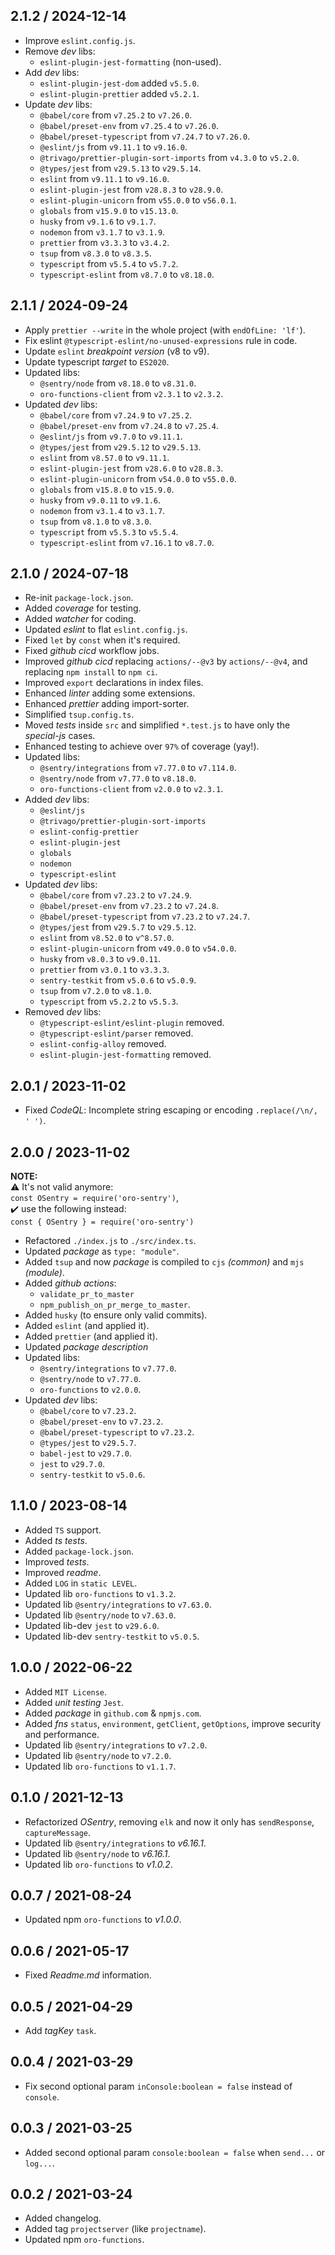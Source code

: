 ## 2.1.2 / 2024-12-14

- Improve `eslint.config.js`.
- Remove _dev_ libs:
  - `eslint-plugin-jest-formatting` (non-used).
- Add _dev_ libs:
  - `eslint-plugin-jest-dom` added `v5.5.0`.
  - `eslint-plugin-prettier` added `v5.2.1`.
- Update _dev_ libs:
  - `@babel/core` from `v7.25.2` to `v7.26.0`.
  - `@babel/preset-env` from `v7.25.4` to `v7.26.0`.
  - `@babel/preset-typescript` from `v7.24.7` to `v7.26.0`.
  - `@eslint/js` from `v9.11.1` to `v9.16.0`.
  - `@trivago/prettier-plugin-sort-imports` from `v4.3.0` to `v5.2.0`.
  - `@types/jest` from `v29.5.13` to `v29.5.14`.
  - `eslint` from `v9.11.1` to `v9.16.0`.
  - `eslint-plugin-jest` from `v28.8.3` to `v28.9.0`.
  - `eslint-plugin-unicorn` from `v55.0.0` to `v56.0.1`.
  - `globals` from `v15.9.0` to `v15.13.0`.
  - `husky` from `v9.1.6` to `v9.1.7`.
  - `nodemon` from `v3.1.7` to `v3.1.9`.
  - `prettier` from `v3.3.3` to `v3.4.2`.
  - `tsup` from `v8.3.0` to `v8.3.5`.
  - `typescript` from `v5.5.4` to `v5.7.2`.
  - `typescript-eslint` from `v8.7.0` to `v8.18.0`.

## 2.1.1 / 2024-09-24

- Apply `prettier --write` in the whole project (with `endOfLine: 'lf'`).
- Fix eslint `@typescript-eslint/no-unused-expressions` rule in code.
- Update `eslint` _breakpoint version_ (v8 to v9).
- Update typescript _target_ to `ES2020`.
- Updated libs:
  - `@sentry/node` from `v8.18.0` to `v8.31.0`.
  - `oro-functions-client` from `v2.3.1` to `v2.3.2`.
- Updated _dev_ libs:
  - `@babel/core` from `v7.24.9` to `v7.25.2`.
  - `@babel/preset-env` from `v7.24.8` to `v7.25.4`.
  - `@eslint/js` from `v9.7.0` to `v9.11.1`.
  - `@types/jest` from `v29.5.12` to `v29.5.13`.
  - `eslint` from `v8.57.0` to `v9.11.1`.
  - `eslint-plugin-jest` from `v28.6.0` to `v28.8.3`.
  - `eslint-plugin-unicorn` from `v54.0.0` to `v55.0.0`.
  - `globals` from `v15.8.0` to `v15.9.0`.
  - `husky` from `v9.0.11` to `v9.1.6`.
  - `nodemon` from `v3.1.4` to `v3.1.7`.
  - `tsup` from `v8.1.0` to `v8.3.0`.
  - `typescript` from `v5.5.3` to `v5.5.4`.
  - `typescript-eslint` from `v7.16.1` to `v8.7.0`.

## 2.1.0 / 2024-07-18

- Re-init `package-lock.json`.
- Added _coverage_ for testing.
- Added _watcher_ for coding.
- Updated _eslint_ to flat `eslint.config.js`.
- Fixed `let` by `const` when it's required.
- Fixed _github cicd_ workflow jobs.
- Improved _github cicd_ replacing `actions/--@v3` by `actions/--@v4`, and replacing `npm install` to `npm ci`.
- Improved `export` declarations in index files.
- Enhanced _linter_ adding some extensions.
- Enhanced _prettier_ adding import-sorter.
- Simplified `tsup.config.ts`.
- Moved _tests_ inside `src` and simplified `*.test.js` to have only the _special-js_ cases.
- Enhanced testing to achieve over `97%` of coverage (yay!).
- Updated libs:
  - `@sentry/integrations` from `v7.77.0` to `v7.114.0`.
  - `@sentry/node` from `v7.77.0` to `v8.18.0`.
  - `oro-functions-client` from `v2.0.0` to `v2.3.1`.
- Added _dev_ libs:
  - `@eslint/js`
  - `@trivago/prettier-plugin-sort-imports`
  - `eslint-config-prettier`
  - `eslint-plugin-jest`
  - `globals`
  - `nodemon`
  - `typescript-eslint`
- Updated _dev_ libs:
  - `@babel/core` from `v7.23.2` to `v7.24.9`.
  - `@babel/preset-env` from `v7.23.2` to `v7.24.8`.
  - `@babel/preset-typescript` from `v7.23.2` to `v7.24.7`.
  - `@types/jest` from `v29.5.7` to `v29.5.12`.
  - `eslint` from `v8.52.0` to `v^8.57.0`.
  - `eslint-plugin-unicorn` from `v49.0.0` to `v54.0.0`.
  - `husky` from `v8.0.3` to `v9.0.11`.
  - `prettier` from `v3.0.1` to `v3.3.3`.
  - `sentry-testkit` from `v5.0.6` to `v5.0.9`.
  - `tsup` from `v7.2.0` to `v8.1.0`.
  - `typescript` from `v5.2.2` to `v5.5.3`.
- Removed _dev_ libs:
  - `@typescript-eslint/eslint-plugin` removed.
  - `@typescript-eslint/parser` removed.
  - `eslint-config-alloy` removed.
  - `eslint-plugin-jest-formatting` removed.

## 2.0.1 / 2023-11-02

- Fixed _CodeQL_: Incomplete string escaping or encoding `.replace(/\n/, ' ')`.

## 2.0.0 / 2023-11-02

**NOTE:**<br>
⚠️ It's not valid anymore:<br>`const OSentry = require('oro-sentry')`,<br>
✔️ use the following instead:<br>`const { OSentry } = require('oro-sentry')`

- Refactored `./index.js` to `./src/index.ts`.
- Updated _package_ as `type: "module"`.
- Added `tsup` and now _package_ is compiled to `cjs` _(common)_ and `mjs` _(module)_.
- Added _github actions_:
  - `validate_pr_to_master`
  - `npm_publish_on_pr_merge_to_master`.
- Added `husky` (to ensure only valid commits).
- Added `eslint` (and applied it).
- Added `prettier` (and applied it).
- Updated _package description_
- Updated libs:
  - `@sentry/integrations` to `v7.77.0`.
  - `@sentry/node` to `v7.77.0`.
  - `oro-functions` to `v2.0.0`.
- Updated _dev_ libs:
  - `@babel/core` to `v7.23.2`.
  - `@babel/preset-env` to `v7.23.2`.
  - `@babel/preset-typescript` to `v7.23.2`.
  - `@types/jest` to `v29.5.7`.
  - `babel-jest` to `v29.7.0`.
  - `jest` to `v29.7.0`.
  - `sentry-testkit` to `v5.0.6`.

## 1.1.0 / 2023-08-14

- Added `TS` support.
- Added _ts tests_.
- Added `package-lock.json`.
- Improved _tests_.
- Improved _readme_.
- Added `LOG` in `static LEVEL`.
- Updated lib `oro-functions` to `v1.3.2`.
- Updated lib `@sentry/integrations` to `v7.63.0`.
- Updated lib `@sentry/node` to `v7.63.0`.
- Updated lib-dev `jest` to `v29.6.0`.
- Updated lib-dev `sentry-testkit` to `v5.0.5`.

## 1.0.0 / 2022-06-22

- Added `MIT License`.
- Added _unit testing_ `Jest`.
- Added _package_ in `github.com` & `npmjs.com`.
- Added _fns_ `status`, `environment`, `getClient`, `getOptions`, improve security and performance.
- Updated lib `@sentry/integrations` to `v7.2.0`.
- Updated lib `@sentry/node` to `v7.2.0`.
- Updated lib `oro-functions` to `v1.1.7`.

## 0.1.0 / 2021-12-13

- Refactorized _OSentry_, removing `elk` and now it only has `sendResponse`, `captureMessage`.
- Updated lib `@sentry/integrations` to _v6.16.1_.
- Updated lib `@sentry/node` to _v6.16.1_.
- Updated lib `oro-functions` to _v1.0.2_.

## 0.0.7 / 2021-08-24

- Updated npm `oro-functions` to _v1.0.0_.

## 0.0.6 / 2021-05-17

- Fixed _Readme.md_ information.

## 0.0.5 / 2021-04-29

- Add _tagKey_ `task`.

## 0.0.4 / 2021-03-29

- Fix second optional param `inConsole:boolean = false` instead of `console`.

## 0.0.3 / 2021-03-25

- Added second optional param `console:boolean = false` when `send...` or `log...`.

## 0.0.2 / 2021-03-24

- Added changelog.
- Added tag `projectserver` (like `projectname`).
- Updated npm `oro-functions`.
